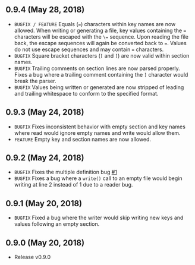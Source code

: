 ## 0.9.4 (May 28, 2018)
- `BUGFIX / FEATURE` Equals (`=`) characters within key names are now allowed. When writing or generating a file, key values containing the `=` characters will be escaped with the `\=` sequence. Upon reading the file back, the escape sequences will again be converted back to `=`. Values do not use escape sequences and may contain `=` characters.
- `BUGFIX` Square bracket characters (`[` and `]`) are now valid within section names.
- `BUGFIX` Trailing comments on section lines are now parsed properly. Fixes a bug where a trailing comment containing the `]` character would break the parser.
- `BUGFIX` Values being written or generated are now stripped of leading and trailing whitespace to conform to the specified format.

## 0.9.3 (May 24, 2018)
- `BUGFIX` Fixes inconsistent behavior with empty section and key names where read would ignore empty names and write would allow them.
- `FEATURE` Empty key and section names are now allowed.

## 0.9.2 (May 24, 2018)
- `BUGFIX` Fixes the multiple definition bug [#1](/../../issues/1)
- `BUGFIX` Fixes a bug where a `write()` call to an empty file would begin writing at line 2 instead of 1 due to a reader bug.

## 0.9.1 (May 20, 2018)
- `BUGFIX` Fixed a bug where the writer would skip writing new keys and values following an empty section.

## 0.9.0 (May 20, 2018)
- Release v0.9.0
